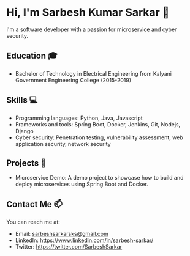 # Hi, I'm Sarbesh Kumar Sarkar 👋

I'm a software developer with a passion for microservice and cyber security.

## Education 🎓

- Bachelor of Technology in Electrical Engineering from Kalyani Government Engineering College (2015-2019)

## Skills 💻

- Programming languages: Python, Java, Javascript
- Frameworks and tools: Spring Boot, Docker, Jenkins, Git, Nodejs, Django
- Cyber security: Penetration testing, vulnerability assessment, web application security, network security

## Projects 🚀

- Microservice Demo: A demo project to showcase how to build and deploy microservices using Spring Boot and Docker.

## Contact Me 📫

You can reach me at:

- Email: sarbeshsarkarsks@gmail.com
- LinkedIn: https://www.linkedin.com/in/sarbesh-sarkar/
- Twitter: https://twitter.com/SarbeshSarkar

